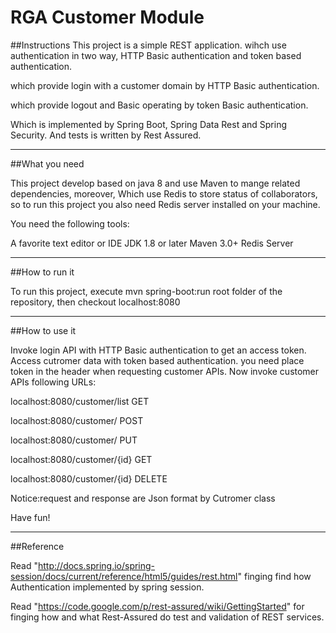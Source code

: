 RGA Customer Module
===================

##Instructions
This project is a simple REST application. wihch use authentication in two way, HTTP Basic authentication and token based authentication.

which provide login with a customer domain by HTTP Basic authentication.

which provide logout and Basic operating by token Basic authentication.

Which is implemented by Spring Boot, Spring Data Rest and Spring Security. 
And tests is written by Rest Assured.


---------------------------------------------------------------

##What you need 

This project develop based on java 8 and use Maven to mange related dependencies, moreover, Which use Redis to store status of collaborators, so to run this project you also need Redis server installed on your machine.

You need the following tools:

A favorite text editor or IDE
JDK 1.8 or later
Maven 3.0+
Redis Server

----------------------------------------------------------------

##How to run it

To run this project, execute mvn spring-boot:run   root folder of the repository, then checkout localhost:8080

-----------------------------------------------------------------

##How to use it

Invoke login API with HTTP Basic authentication to get an access token.
Access cutromer data with token based authentication.
you need place token in the header when requesting customer APIs.
Now invoke customer APIs following URLs:

localhost:8080/customer/list	GET

localhost:8080/customer/		POST

localhost:8080/customer/		PUT

localhost:8080/customer/{id}	GET

localhost:8080/customer/{id}	DELETE

Notice:request and response are Json format by 
Cutromer class
	
Have fun!

-------------------------------------------------------------------

##Reference

Read "http://docs.spring.io/spring-session/docs/current/reference/html5/guides/rest.html" finging find how Authentication implemented by spring session.

Read "https://code.google.com/p/rest-assured/wiki/GettingStarted" for finging how and what Rest-Assured do test and validation  of REST services.


